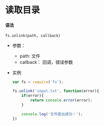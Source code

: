 # 读取目录

#### 语法

`fs.unlink(path, callback)`

* 参数：
    * path: 文件
    * callback： 回调，错误参数
    
* 实例
    ```js
    var fs = require('fs');
    
    fs.unlink('input.txt', function(error){
        if(error){
            return console.error(error);
        }
        
        console.log('文件查出成功！');
    })
    ```

